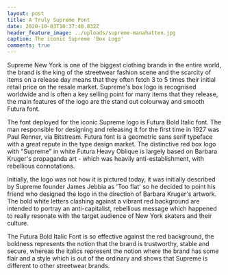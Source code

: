```yaml
---
layout: post
title: A Truly Supreme Font
date: 2020-10-03T10:37:40.832Z
header_feature_image: ../uploads/supreme-manahatten.jpg
caption: The iconic Supreme 'Box Logo'
comments: true
---
```

Supreme New York is one of the biggest clothing brands in the entire world, the brand is the king of the streetwear fashion scene and the scarcity of items on a release day means that they often fetch 3 to 5 times their initial retail price on the resale market. Supreme's box logo is recognised worldwide and is often a key selling point for many items that they release, the main features of the logo are the stand out colourway and smooth Futura font. 

The font deployed for the iconic Supreme logo is Futura Bold Italic font. The man responsible for designing and releasing it for the first time in 1927 was Paul Renner, via Bitstream. Futura font is a [](https://thefontsmagazine.com/font/category/geometric/)geometric sans serif typeface with a great repute in the type design market. The distinctive red box logo with "Supreme" in white [](https://en.wikipedia.org/wiki/Futura_(typeface) "Futura (typeface)")Futura Heavy Oblique is largely based on [](https://en.wikipedia.org/wiki/Barbara_Kruger "Barbara Kruger")Barbara Kruger's propaganda art - which was heavily anti-establishment, with rebellious connotations.

Initially, the logo was not how it is pictured today, it was initially described by Supreme founder James Jebbia as 'Too flat' so he decided to point his friend who designed the logo in the direction of Barbara Kruger's artwork. The bold white letters clashing against a vibrant red background are intended to portray an anti-capitalist, rebellious message which happened to really resonate with the target audience of New York skaters and their culture.

The Futura Bold Italic Font is so effective against the red background, the boldness represents the notion that the brand is trustworthy, stable and secure, whereas the italics represent the notion where the brand has some flair and a style which is out of the ordinary and shows that Supreme is different to other streetwear brands.